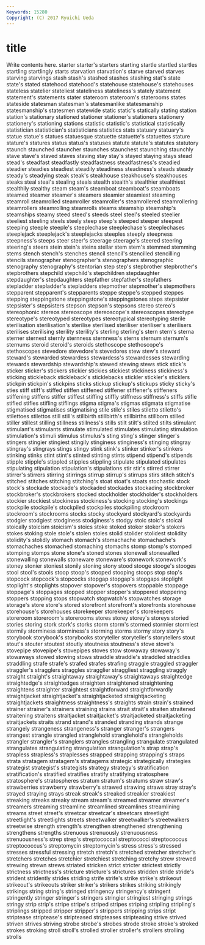 ```yaml
---
Keywords: 15280 
Copyright: (C) 2017 Ryuichi Ueda
---
```


# title

Write contents here.
starter starter's starters starting startle startled startles startling
startlingly starts starvation starvation's starve starved starves starving starvings stash
stash's stashed stashes stashing stat's state state's stated statehood statehood's
statehouse statehouse's statehouses stateless statelier stateliest stateliness stateliness's stately statement
statement's statements stater stateroom stateroom's staterooms states stateside statesman statesman's
statesmanlike statesmanship statesmanship's statesmen statewide static static's statically stating station
station's stationary stationed stationer stationer's stationers stationery stationery's stationing stations
statistic statistic's statistical statistically statistician statistician's statisticians statistics stats statuary
statuary's statue statue's statues statuesque statuette statuette's statuettes stature stature's
statures status status's statuses statute statute's statutes statutory staunch staunched
stauncher staunches staunchest staunching staunchly stave stave's staved staves staving
stay stay's stayed staying stays stead stead's steadfast steadfastly steadfastness
steadfastness's steadied steadier steadies steadiest steadily steadiness steadiness's steads steady
steady's steadying steak steak's steakhouse steakhouse's steakhouses steaks steal steal's
stealing steals stealth stealth's stealthier stealthiest stealthily stealthy steam steam's
steamboat steamboat's steamboats steamed steamer steamer's steamers steamier steamiest steaming
steamroll steamrolled steamroller steamroller's steamrollered steamrollering steamrollers steamrolling steamrolls steams
steamship steamship's steamships steamy steed steed's steeds steel steel's steeled
steelier steeliest steeling steels steely steep steep's steeped steeper steepest
steeping steeple steeple's steeplechase steeplechase's steeplechases steeplejack steeplejack's steeplejacks steeples
steeply steepness steepness's steeps steer steer's steerage steerage's steered steering
steering's steers stein stein's steins stellar stem stem's stemmed stemming
stems stench stench's stenches stencil stencil's stencilled stencilling stencils stenographer
stenographer's stenographers stenographic stenography stenography's stentorian step step's stepbrother stepbrother's
stepbrothers stepchild stepchild's stepchildren stepdaughter stepdaughter's stepdaughters stepfather stepfather's stepfathers
stepladder stepladder's stepladders stepmother stepmother's stepmothers stepparent stepparent's stepparents steppe
steppe's stepped steppes stepping steppingstone steppingstone's steppingstones steps stepsister stepsister's
stepsisters stepson stepson's stepsons stereo stereo's stereophonic stereos stereoscope stereoscope's
stereoscopes stereotype stereotype's stereotyped stereotypes stereotypical stereotyping sterile sterilisation sterilisation's
sterilise sterilised steriliser steriliser's sterilisers sterilises sterilising sterility sterility's sterling
sterling's stern stern's sterna sterner sternest sternly sternness sternness's sterns
sternum sternum's sternums steroid steroid's steroids stethoscope stethoscope's stethoscopes stevedore
stevedore's stevedores stew stew's steward steward's stewarded stewardess stewardess's stewardesses
stewarding stewards stewardship stewardship's stewed stewing stews stick stick's sticker
sticker's stickers stickier stickies stickiest stickiness stickiness's sticking stickleback stickleback's
sticklebacks stickler stickler's sticklers stickpin stickpin's stickpins sticks stickup stickup's
stickups sticky sticky's sties stiff stiff's stiffed stiffen stiffened stiffener
stiffener's stiffeners stiffening stiffens stiffer stiffest stiffing stiffly stiffness stiffness's
stiffs stifle stifled stifles stifling stiflings stigma stigma's stigmas stigmata
stigmatise stigmatised stigmatises stigmatising stile stile's stiles stiletto stiletto's stilettoes
stilettos still still's stillbirth stillbirth's stillbirths stillborn stilled stiller stillest
stilling stillness stillness's stills stilt stilt's stilted stilts stimulant stimulant's
stimulants stimulate stimulated stimulates stimulating stimulation stimulation's stimuli stimulus stimulus's
sting sting's stinger stinger's stingers stingier stingiest stingily stinginess stinginess's
stinging stingray stingray's stingrays stings stingy stink stink's stinker stinker's
stinkers stinking stinks stint stint's stinted stinting stints stipend stipend's
stipends stipple stipple's stippled stipples stippling stipulate stipulated stipulates stipulating
stipulation stipulation's stipulations stir stir's stirred stirrer stirrer's stirrers stirring
stirrings stirrup stirrup's stirrups stirs stitch stitch's stitched stitches stitching
stitching's stoat stoat's stoats stochastic stock stock's stockade stockade's stockaded
stockades stockading stockbroker stockbroker's stockbrokers stocked stockholder stockholder's stockholders stockier
stockiest stockiness stockiness's stocking stocking's stockings stockpile stockpile's stockpiled stockpiles
stockpiling stockroom stockroom's stockrooms stocks stocky stockyard stockyard's stockyards stodgier
stodgiest stodginess stodginess's stodgy stoic stoic's stoical stoically stoicism stoicism's
stoics stoke stoked stoker stoker's stokers stokes stoking stole stole's
stolen stoles stolid stolider stolidest stolidity stolidity's stolidly stomach stomach's
stomachache stomachache's stomachaches stomached stomaching stomachs stomp stomp's stomped stomping
stomps stone stone's stoned stones stonewall stonewalled stonewalling stonewalls stoneware
stoneware's stonework stonework's stoney stonier stoniest stonily stoning stony stood
stooge stooge's stooges stool stool's stools stoop stoop's stooped stooping
stoops stop stop's stopcock stopcock's stopcocks stopgap stopgap's stopgaps stoplight
stoplight's stoplights stopover stopover's stopovers stoppable stoppage stoppage's stoppages stopped
stopper stopper's stoppered stoppering stoppers stopping stops stopwatch stopwatch's stopwatches
storage storage's store store's stored storefront storefront's storefronts storehouse storehouse's
storehouses storekeeper storekeeper's storekeepers storeroom storeroom's storerooms stores storey storey's
storeys storied stories storing stork stork's storks storm storm's stormed
stormier stormiest stormily storminess storminess's storming storms stormy story story's
storybook storybook's storybooks storyteller storyteller's storytellers stout stout's stouter stoutest
stoutly stoutness stoutness's stove stove's stovepipe stovepipe's stovepipes stoves stow
stowaway stowaway's stowaways stowed stowing stows straddle straddle's straddled straddles
straddling strafe strafe's strafed strafes strafing straggle straggled straggler straggler's
stragglers straggles stragglier straggliest straggling straggly straight straight's straightaway straightaway's
straightaways straightedge straightedge's straightedges straighten straightened straightening straightens straighter straightest
straightforward straightforwardly straightjacket straightjacket's straightjacketed straightjacketing straightjackets straightness straightness's straights
strain strain's strained strainer strainer's strainers straining strains strait strait's
straiten straitened straitening straitens straitjacket straitjacket's straitjacketed straitjacketing straitjackets straits
strand strand's stranded stranding strands strange strangely strangeness strangeness's stranger
stranger's strangers strangest strangle strangled stranglehold stranglehold's strangleholds strangler strangler's
stranglers strangles strangling strangulate strangulated strangulates strangulating strangulation strangulation's strap
strap's strapless strapless's straplesses strapped strapping strapping's straps strata stratagem
stratagem's stratagems strategic strategically strategies strategist strategist's strategists strategy strategy's
stratification stratification's stratified stratifies stratify stratifying stratosphere stratosphere's stratospheres stratum
stratum's stratums straw straw's strawberries strawberry strawberry's strawed strawing straws
stray stray's strayed straying strays streak streak's streaked streakier streakiest
streaking streaks streaky stream stream's streamed streamer streamer's streamers streaming
streamline streamlined streamlines streamlining streams street street's streetcar streetcar's streetcars
streetlight streetlight's streetlights streets streetwalker streetwalker's streetwalkers streetwise strength strength's
strengthen strengthened strengthening strengthens strengths strenuous strenuously strenuousness strenuousness's strep
strep's streptococcal streptococci streptococcus streptococcus's streptomycin streptomycin's stress stress's stressed
stresses stressful stressing stretch stretch's stretched stretcher stretcher's stretchers stretches
stretchier stretchiest stretching stretchy strew strewed strewing strewn strews striated
stricken strict stricter strictest strictly strictness strictness's stricture stricture's strictures
stridden stride stride's strident stridently strides striding strife strife's strike
strike's strikeout strikeout's strikeouts striker striker's strikers strikes striking strikingly
strikings string string's stringed stringency stringency's stringent stringently stringer stringer's
stringers stringier stringiest stringing strings stringy strip strip's stripe stripe's
striped stripes striping stripling stripling's striplings stripped stripper stripper's strippers
stripping strips stript striptease striptease's stripteased stripteases stripteasing strive strived
striven strives striving strobe strobe's strobes strode stroke stroke's stroked
strokes stroking stroll stroll's strolled stroller stroller's strollers strolling strolls
